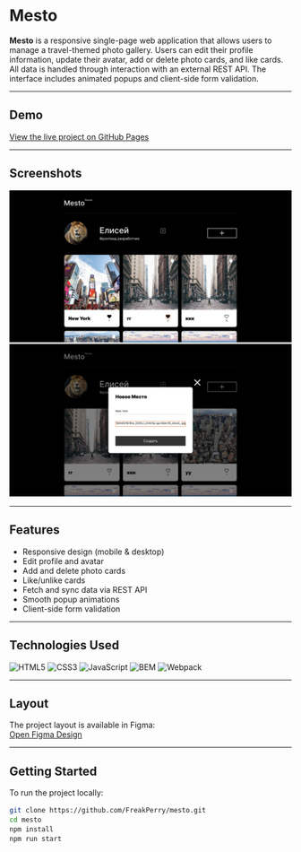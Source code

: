 # Mesto

**Mesto** is a responsive single-page web application that allows users to manage a travel-themed photo gallery. Users can edit their profile information, update their avatar, add or delete photo cards, and like cards. All data is handled through interaction with an external REST API. The interface includes animated popups and client-side form validation.

---

## Demo

[View the live project on GitHub Pages](https://freakperry.github.io/mesto/)

---

## Screenshots

![Main page](./src/images/screenshots/Screenshot%202025-05-29%20at%2023.37.10.png)
![Popup with form](./src/images/screenshots/Screenshot%202025-05-29%20at%2023.37.02.png)

---

## Features

- Responsive design (mobile & desktop)
- Edit profile and avatar
- Add and delete photo cards
- Like/unlike cards
- Fetch and sync data via REST API
- Smooth popup animations
- Client-side form validation

---

## Technologies Used

![HTML5](https://img.shields.io/badge/HTML5-E34F26?style=flat&logo=html5&logoColor=white)
![CSS3](https://img.shields.io/badge/CSS3-1572B6?style=flat&logo=css3&logoColor=white)
![JavaScript](https://img.shields.io/badge/JavaScript-F7DF1E?style=flat&logo=javascript&logoColor=black)
![BEM](https://img.shields.io/badge/BEM-000?style=flat&logo=css3&logoColor=white)
![Webpack](https://img.shields.io/badge/Webpack-8DD6F9?style=flat&logo=webpack&logoColor=black)

---

## Layout

The project layout is available in Figma:  
[Open Figma Design](https://www.figma.com/file/2cn9N9jSkmxD84oJik7xL7/JavaScript.-Sprint-4?node-id=28212-212&t=1IvZptFkhzpIH0Jy-0)

---

## Getting Started

To run the project locally:

```bash
git clone https://github.com/FreakPerry/mesto.git
cd mesto
npm install
npm run start
```
